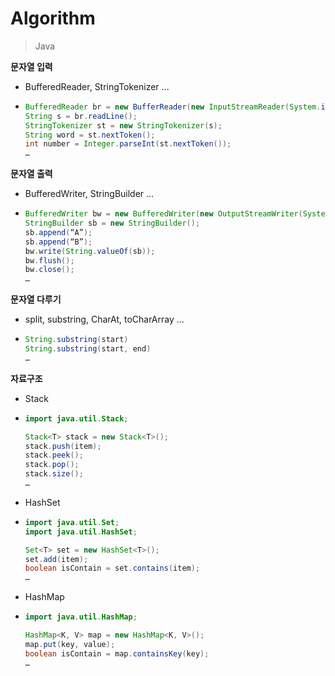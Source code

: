 # Algorithm

> Java

**문자열 입력**

- BufferedReader, StringTokenizer ...

- ```java
  BufferedReader br = new BufferReader(new InputStreamReader(System.in));
  String s = br.readLine();
  StringTokenizer st = new StringTokenizer(s);
  String word = st.nextToken();
  int number = Integer.parseInt(st.nextToken());
  …
  ```

**문자열 출력**

- BufferedWriter, StringBuilder ...

- ```java
  BufferedWriter bw = new BufferedWriter(new OutputStreamWriter(System.out));
  StringBuilder sb = new StringBuilder();
  sb.append(“A”);
  sb.append(“B”);
  bw.write(String.valueOf(sb));
  bw.flush();
  bw.close();
  …
  ```

**문자열 다루기**

- split, substring, CharAt, toCharArray ...

- ```java
  String.substring(start)
  String.substring(start, end)
  …
  ```

**자료구조**

- Stack

- ```java
  import java.util.Stack;
  
  Stack<T> stack = new Stack<T>();
  stack.push(item);
  stack.peek();
  stack.pop();
  stack.size();
  …
  ```

- HashSet

- ```java
  import java.util.Set;
  import java.util.HashSet;
  
  Set<T> set = new HashSet<T>();
  set.add(item);
  boolean isContain = set.contains(item);
  …
  ```

- HashMap

- ```java
  import java.util.HashMap;
  
  HashMap<K, V> map = new HashMap<K, V>();
  map.put(key, value);
  boolean isContain = map.containsKey(key);
  …
  ```

